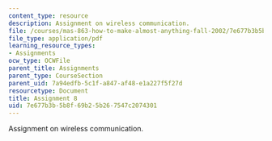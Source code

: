 ```yaml
---
content_type: resource
description: Assignment on wireless communication.
file: /courses/mas-863-how-to-make-almost-anything-fall-2002/7e677b3b5b8f69b25b267547c2074301_assignment8.pdf
file_type: application/pdf
learning_resource_types:
- Assignments
ocw_type: OCWFile
parent_title: Assignments
parent_type: CourseSection
parent_uid: 7a94edfb-5c1f-a847-af48-e1a227f5f27d
resourcetype: Document
title: Assignment 8
uid: 7e677b3b-5b8f-69b2-5b26-7547c2074301
---
```

Assignment on wireless communication.

